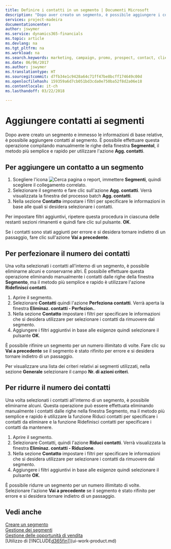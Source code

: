 ```yaml
---
title: Definire i contatti in un segmento | Documenti Microsoft
description: "Dopo aver creato un segmento, è possibile aggiungere i contatti al segmento, ad esempio, come parte di una campagna di marketing mirata ai clienti o contatti specifici."
services: project-madeira
documentationcenter: 
author: jswymer
ms.service: dynamics365-financials
ms.topic: article
ms.devlang: na
ms.tgt_pltfrm: na
ms.workload: na
ms.search.keywords: marketing, campaign, promo, prospect, contact, client, customer
ms.date: 06/06/2017
ms.author: jswymer
ms.translationtype: HT
ms.sourcegitcommit: d7fb34e1c9428a64c71ff47be8bcff174649c00d
ms.openlocfilehash: 159359a6d7cb051bd3cda0e750ba52f8d2a06e18
ms.contentlocale: it-ch
ms.lasthandoff: 03/22/2018

---
```

# <a name="add-contacts-to-segments"></a>Aggiungere contatti ai segmenti
Dopo avere creato un segmento e immesso le informazioni di base relative, è possibile aggiungere contatti al segmento. È possibile effettuare questa operazione compilando manualmente le righe della finestra **Segmentol**, il metodo più semplice e rapido per utilizzare l'azione **Agg. contatti**.

## <a name="to-add-a-contact-to-a-segment"></a>Per aggiungere un contatto a un segmento
1. Scegliere l'icona ![Cerca pagina o report](media/ui-search/search_small.png "icona Cerca pagina o report"), immettere **Segmenti**, quindi scegliere il collegamento correlato.  
2. Selezionare il segmento e fare clic sull'azione **Agg. contatti**. Verrà visualizzata la finestra del processo batch **Agg. contatti**.
3. Nella sezione **Contatto** impostare i filtri per specificare le informazioni in base alle quali si desidera selezionare i contatti.

Per impostare filtri aggiuntivi, ripetere questa procedura in ciascuna delle restanti sezioni rimanenti e quindi fare clic sul pulsante. **OK**.

Se i contatti sono stati aggiunti per errore e si desidera tornare indietro di un passaggio, fare clic sull'azione **Vai a precedente**.

## <a name="to-refine-the-number-of-contacts"></a>Per perfezionare il numero dei contatti
Una volta selezionati i contatti all'interno di un segmento, è possibile eliminarne alcuni e conservarne altri. È possibile effettuare questa operazione eliminando manualmente i contatti dalle righe della finestra **Segmento**, ma il metodo più semplice e rapido è utilizzare l'azione **Ridefinisci contatti**.

1. Aprire il segmento.
2. Selezionare **Contatti** quindi l'azione **Perfeziona contatti**. Verrà aperta la finestra **Eliminaz. contatti - Perfezion.**.
3. Nella sezione **Contatto** impostare i filtri per specificare le informazioni che si desidera utilizzare per selezionare i contatti da rimuovere dal segmento.
4. Aggiungere i filtri aggiuntivi in base alle esigenze quindi selezionare il pulsante **OK**.

È possibile rifinire un segmento per un numero illimitato di volte. Fare clic su **Vai a precedente** se il segmento è stato rifinito per errore e si desidera tornare indietro di un passaggio.

Per visualizzare una lista dei criteri relativi ai segmenti utilizzati, nella sezione **Generale** selezionare il campo **Nr. di azioni criteri**.

## <a name="to-reduce-the-number-of-contacts"></a>Per ridurre il numero dei contatti
Una volta selezionati i contatti all'interno di un segmento, è possibile eliminarne alcuni. Questa operazione può essere effettuata eliminando manualmente i contatti dalle righe nella finestra Segmento, ma il metodo più semplice e rapido è utilizzare la funzione Riduci contatti per specificare i contatti da eliminare e la funzione Ridefinisci contatti per specificare i contatti da mantenere.

1. Aprire il segmento.
2. Selezionare Contatti, quindi l'azione **Riduci contatti**. Verrà visualizzata la finestra **Eliminaz. contatti - Riduzione**.
3. Nella sezione **Contatto** impostare i filtri per specificare le informazioni che si desidera utilizzare per selezionare i contatti da rimuovere dal segmento.
4. Aggiungere i filtri aggiuntivi in base alle esigenze quindi selezionare il pulsante **OK**.

È possibile ridurre un segmento per un numero illimitato di volte. Selezionare l'azione **Vai a precedente** se il segmento è stato rifinito per errore e si desidera tornare indietro di un passaggio.

## <a name="see-also"></a>Vedi anche
[Creare un segmento](marketing-how-create-segment.md)   
[Gestione dei segmenti](marketing-segments.md)  
[Gestione delle opportunità di vendita](marketing-manage-sales-opportunities.md)  
[Utilizzo di [!INCLUDE[d365fin](includes/d365fin_md.md)]](ui-work-product.md)  

